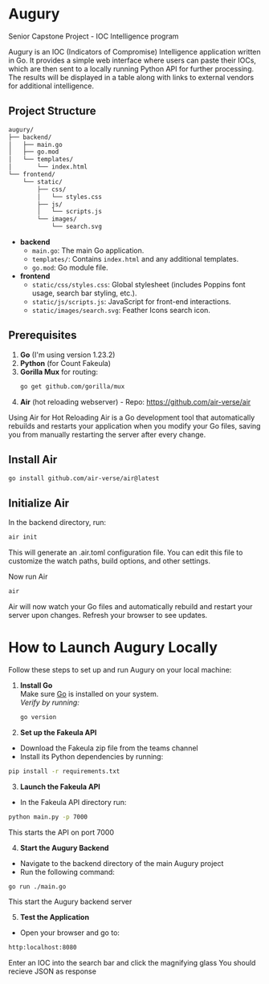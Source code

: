 # Augury

Senior Capstone Project - IOC Intelligence program

Augury is an IOC (Indicators of Compromise) Intelligence application written in Go. It provides a simple web interface where users can paste their IOCs, which are then sent to a locally running Python API for further processing.
The results will be displayed in a table along with links to external vendors for additional intelligence.

## Project Structure

```bash
augury/
├── backend/
│   ├── main.go
│   ├── go.mod
│   └── templates/
│       └── index.html
└── frontend/
    └── static/
        ├── css/
        │   └── styles.css
        ├── js/
        │   └── scripts.js
        └── images/
            └── search.svg

```

- **backend**
  - `main.go`: The main Go application.
  - `templates/`: Contains `index.html` and any additional templates.
  - `go.mod`: Go module file.
- **frontend**
  - `static/css/styles.css`: Global stylesheet (includes Poppins font usage, search bar styling, etc.).
  - `static/js/scripts.js`: JavaScript for front-end interactions.
  - `static/images/search.svg`: Feather Icons search icon.

## Prerequisites

1. **Go** (I'm using version 1.23.2)
2. **Python** (for Count Fakeula)
3. **Gorilla Mux** for routing:
   ```bash
   go get github.com/gorilla/mux
   ```
4. **Air** (hot reloading webserver) - Repo: https://github.com/air-verse/air

Using Air for Hot Reloading
Air is a Go development tool that automatically rebuilds and restarts your application when you modify your Go files, saving you from manually restarting the server after every change.

## Install Air

```bash
go install github.com/air-verse/air@latest
```

## Initialize Air

In the backend directory, run:

```bash
air init
```

This will generate an .air.toml configuration file. You can edit this file to customize the watch paths, build options, and other settings.

Now run Air

```bash
air
```

Air will now watch your Go files and automatically rebuild and restart your server upon changes. Refresh your browser to see updates.

# How to Launch Augury Locally

Follow these steps to set up and run Augury on your local machine:

1. **Install Go**  
   Make sure [Go](https://go.dev/dl/) is installed on your system.  
   _Verify by running:_

   ```bash
   go version
   ```

2. **Set up the Fakeula API**

- Download the Fakeula zip file from the teams channel
- Install its Python dependencies by running:

```bash
pip install -r requirements.txt
```

3. **Launch the Fakeula API**

- In the Fakeula API directory run:

```bash
python main.py -p 7000
```

This starts the API on port 7000

4. **Start the Augury Backend**

- Navigate to the backend directory of the main Augury project
- Run the following command:

```bash
go run ./main.go
```

This start the Augury backend server

5. **Test the Application**

- Open your browser and go to:

```bash
http:localhost:8080
```

Enter an IOC into the search bar and click the magnifying glass
You should recieve JSON as response
